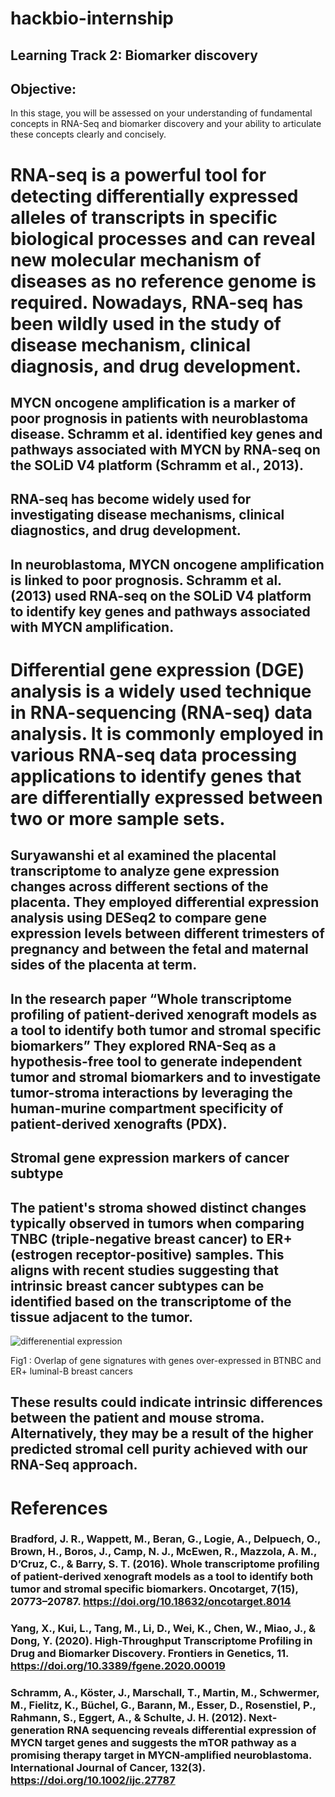 # hackbio-internship
## Learning Track 2: Biomarker discovery
## Objective:
In this stage, you will be assessed on your understanding of fundamental concepts in RNA-Seq and biomarker discovery and your ability to articulate these concepts clearly and concisely.

# RNA-seq is a powerful tool for detecting differentially expressed alleles of transcripts in specific biological processes and can reveal new molecular mechanism of diseases as no reference genome is required. Nowadays, RNA-seq has been wildly used in the study of disease mechanism, clinical diagnosis, and drug development.
## MYCN oncogene amplification is a marker of poor prognosis in patients with neuroblastoma disease. Schramm et al. identified key genes and pathways associated with MYCN by RNA-seq on the SOLiD V4 platform (Schramm et al., 2013).
## RNA-seq has become widely used for investigating disease mechanisms, clinical diagnostics, and drug development.
## In neuroblastoma, MYCN oncogene amplification is linked to poor prognosis. Schramm et al. (2013) used RNA-seq on the SOLiD V4 platform to identify key genes and pathways associated with MYCN amplification.
# Differential gene expression (DGE) analysis is a widely used technique in RNA-sequencing (RNA-seq) data analysis. It is commonly employed in various RNA-seq data processing applications to identify genes that are differentially expressed between two or more sample sets.
## Suryawanshi et al examined the placental transcriptome to analyze gene expression changes across different sections of the placenta. They employed differential expression analysis using DESeq2 to compare gene expression levels between different trimesters of pregnancy and between the fetal and maternal sides of the placenta at term.
## In the research paper “Whole transcriptome profiling of patient-derived xenograft models as a tool to identify both tumor and stromal specific biomarkers” They explored RNA-Seq as a hypothesis-free tool to generate independent tumor and stromal biomarkers and to investigate tumor-stroma interactions by leveraging the human-murine compartment specificity of patient-derived xenografts (PDX).
## Stromal gene expression markers of cancer subtype
## The patient's stroma showed distinct changes typically observed in tumors when comparing TNBC (triple-negative breast cancer) to ER+ (estrogen receptor-positive) samples. This aligns with recent studies suggesting that intrinsic breast cancer subtypes can be identified based on the transcriptome of the tissue adjacent to the tumor.

![differenential expression](https://github.com/user-attachments/assets/cb62fd77-7121-4e6a-a791-c3bf92ac9a8b)


 

 Fig1 : Overlap of gene signatures with genes over-expressed in BTNBC and ER+ luminal-B breast cancers

## These results could indicate intrinsic differences between the patient and mouse stroma. Alternatively, they may be a result of the higher predicted stromal cell purity achieved with our RNA-Seq approach.



# References

### Bradford, J. R., Wappett, M., Beran, G., Logie, A., Delpuech, O., Brown, H., Boros, J., Camp, N. J., McEwen, R., Mazzola, A. M., D’Cruz, C., & Barry, S. T. (2016). Whole transcriptome profiling of patient-derived xenograft models as a tool to identify both tumor and stromal specific biomarkers. Oncotarget, 7(15), 20773–20787. https://doi.org/10.18632/oncotarget.8014
### Yang, X., Kui, L., Tang, M., Li, D., Wei, K., Chen, W., Miao, J., & Dong, Y. (2020). High-Throughput Transcriptome Profiling in Drug and Biomarker Discovery. Frontiers in Genetics, 11. https://doi.org/10.3389/fgene.2020.00019
### Schramm, A., Köster, J., Marschall, T., Martin, M., Schwermer, M., Fielitz, K., Büchel, G., Barann, M., Esser, D., Rosenstiel, P., Rahmann, S., Eggert, A., & Schulte, J. H. (2012). Next‐generation RNA sequencing reveals differential expression of MYCN target genes and suggests the mTOR pathway as a promising therapy target in MYCN‐amplified neuroblastoma. International Journal of Cancer, 132(3). https://doi.org/10.1002/ijc.27787



